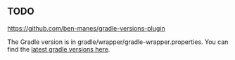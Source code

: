 ## TODO

https://github.com/ben-manes/gradle-versions-plugin

The Gradle version is in gradle/wrapper/gradle-wrapper.properties.
You can find the [latest gradle versions here](https://services.gradle.org/).